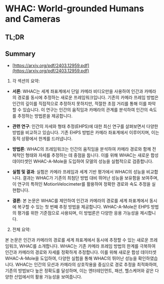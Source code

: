 # WHAC: World-grounded Humans and Cameras
## TL;DR
## Summary
- [https://arxiv.org/pdf/2403.12959.pdf](https://arxiv.org/pdf/2403.12959.pdf)

1. 각 섹션의 요약:

- **서론**: WHAC는 세계 좌표계에서 단일 카메라 비디오만을 사용하여 인간과 카메라의 경로를 동시에 추정하는 새로운 프레임워크입니다. 기존의 카메라 프레임 방법은 인간의 깊이를 직접적으로 추정하지 못하지만, 적절한 초점 거리를 통해 이를 파악할 수 있습니다. 이 연구는 인간의 움직임과 카메라의 관계를 분석하여 인간의 속도를 추정하는 방법론을 제공합니다.

- **관련 연구**: 인간의 자세와 형태 추정(EHPS)에 대한 최신 연구를 살펴보면서 다양한 방법을 비교하고 있습니다. 기존 EHPS 방법은 카메라 좌표계에서 이루어지며, 이는 동적 상황에서 한계를 드러냅니다.

- **방법론**: WHAC의 프레임워크는 인간의 움직임을 분석하여 카메라 경로와 함께 전체적인 형태와 자세를 추정하는 데 중점을 둡니다. 이를 위해 WHAC는 새로운 합성 데이터셋인 WHAC-A-Mole을 도입하여 모델의 성능을 실험적으로 검증합니다.

- **실험 및 결과**: 실험은 카메라 프레임과 세계 기반 평가에서 WHAC의 성능을 비교합니다. 결과는 WHAC가 기존의 최첨단 방법 대비 뛰어난 성능을 보유함을 보여주며, 이 연구의 특허인 MotionVelocimeter를 활용하여 정확한 경로와 속도 추정을 실현합니다.

- **결론**: 본 논문은 WHAC를 제안하여 인간과 카메라의 경로를 세계 좌표계에서 동시에 복구할 수 있는 첫 번째 추정 방법을 제공합니다. WHAC-A-Mole은 EHPS 방법의 평가를 위한 기준점으로 사용되며, 이 방법론은 다양한 응용 가능성을 제시합니다.

2. 전체 요약:

본 논문은 인간과 카메라의 경로를 세계 좌표계에서 동시에 추정할 수 있는 새로운 프레임워크, WHAC를 소개합니다. WHAC는 기존 카메라 프레임 방법의 한계를 극복하여 인간과 카메라의 경로와 자세를 정확하게 추정합니다. 이를 위해 새로운 합성 데이터셋 WHAC-A-Mole을 도입하여, 다양한 실험을 통해 WHAC의 뛰어난 성능을 확인하였습니다. WHAC는 인간의 모션과 카메라의 상호작용을 중심으로 경로 추정을 최적화하여, 기존의 방법보다 높은 정확도를 달성하며, 이는 엔터테인먼트, 패션, 헬스케어와 같은 다양한 산업에서의 활용 가능성을 보여줍니다.